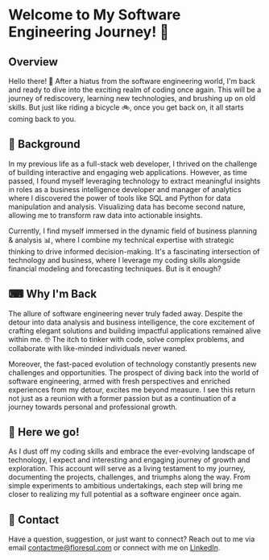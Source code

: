 # Welcome to My Software Engineering Journey! 🎉

## Overview

Hello there! 👋 After a hiatus from the software engineering world, I'm back and ready to dive into the exciting realm of coding once again. This will be a journey of rediscovery, learning new technologies, and brushing up on old skills. But just like riding a bicycle 🚲, once you get back on, it all starts coming back to you.

## 📖 Background 

In my previous life as a full-stack web developer, I thrived on the challenge of building interactive and engaging web applications. However, as time passed, I found myself leveraging technology to extract meaningful insights in roles as a business intelligence developer and manager of analytics where I discovered the power of tools like SQL and Python for data manipulation and analysis. Visualizing data has become second nature, allowing me to transform raw data into actionable insights.

Currently, I find myself immersed in the dynamic field of business planning & analysis 📊, where I combine my technical expertise with strategic thinking to drive informed decision-making. It's a fascinating intersection of technology and business, where I leverage my coding skills alongside financial modeling and forecasting techniques. But is it enough?

## ⌨ Why I'm Back 

The allure of software engineering never truly faded away. Despite the detour into data analysis and business intelligence, the core excitement of crafting elegant solutions and building impactful applications remained alive within me. 🤓 The itch to tinker with code, solve complex problems, and collaborate with like-minded individuals never waned.

Moreover, the fast-paced evolution of technology constantly presents new challenges and opportunities. The prospect of diving back into the world of software engineering, armed with fresh perspectives and enriched experiences from my detour, excites me beyond measure. I see this return not just as a reunion with a former passion but as a continuation of a journey towards personal and professional growth.

## 🚀 Here we go! 

As I dust off my coding skills and embrace the ever-evolving landscape of technology, I expect and interesting and engaging journey of growth and exploration. This account will serve as a living testament to my journey, documenting the projects, challenges, and triumphs along the way. From simple experiments to ambitious undertakings, each step will bring me closer to realizing my full potential as a software engineer once again.

## 📧 Contact

Have a question, suggestion, or just want to connect? Reach out to me via email contactme@floresql.com or connect with me on [LinkedIn](https://www.linkedin.com/in/floresql/).



